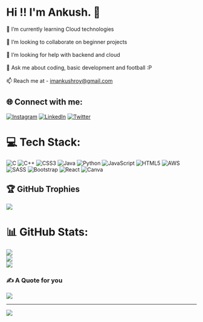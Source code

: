 #  Hi !! I'm Ankush. 💫
🌱 I’m currently learning Cloud technologies<br><br>👯 I’m looking to collaborate on beginner projects<br><br>🤝 I’m looking for help with backend and cloud<br><br>💬 Ask me about coding, basic development and football :P<br><br>📫 Reach me at - imankushroy@gmail.com


## 🌐 Connect with me:
[![Instagram](https://img.shields.io/badge/Instagram-%23E4405F.svg?logo=Instagram&logoColor=white)](https://instagram.com/_._.ankush._._) [![LinkedIn](https://img.shields.io/badge/LinkedIn-%230077B5.svg?logo=linkedin&logoColor=white)](https://linkedin.com/in/linkedin.com/in/ankush-roy-b141b2224) [![Twitter](https://img.shields.io/badge/Twitter-%231DA1F2.svg?logo=Twitter&logoColor=white)](https://twitter.com/_ankush___) 

# 💻 Tech Stack:
![C](https://img.shields.io/badge/c-%2300599C.svg?style=for-the-badge&logo=c&logoColor=white) ![C++](https://img.shields.io/badge/c++-%2300599C.svg?style=for-the-badge&logo=c%2B%2B&logoColor=white) ![CSS3](https://img.shields.io/badge/css3-%231572B6.svg?style=for-the-badge&logo=css3&logoColor=white) ![Java](https://img.shields.io/badge/java-%23ED8B00.svg?style=for-the-badge&logo=java&logoColor=white) ![Python](https://img.shields.io/badge/python-3670A0?style=for-the-badge&logo=python&logoColor=ffdd54) ![JavaScript](https://img.shields.io/badge/javascript-%23323330.svg?style=for-the-badge&logo=javascript&logoColor=%23F7DF1E) ![HTML5](https://img.shields.io/badge/html5-%23E34F26.svg?style=for-the-badge&logo=html5&logoColor=white) ![AWS](https://img.shields.io/badge/AWS-%23FF9900.svg?style=for-the-badge&logo=amazon-aws&logoColor=white) ![SASS](https://img.shields.io/badge/SASS-hotpink.svg?style=for-the-badge&logo=SASS&logoColor=white) ![Bootstrap](https://img.shields.io/badge/bootstrap-%23563D7C.svg?style=for-the-badge&logo=bootstrap&logoColor=white) ![React](https://img.shields.io/badge/react-%2320232a.svg?style=for-the-badge&logo=react&logoColor=%2361DAFB) ![Canva](https://img.shields.io/badge/Canva-%2300C4CC.svg?style=for-the-badge&logo=Canva&logoColor=white)

## 🏆 GitHub Trophies
![](https://github-profile-trophy.vercel.app/?username=ankushroy25&theme=darkhub&no-frame=false&no-bg=true&margin-w=4)

# 📊 GitHub Stats:
![](https://github-readme-stats.vercel.app/api?username=ankushroy25&theme=nightowl&hide_border=false&include_all_commits=true&count_private=false)<br/>
![](https://github-readme-streak-stats.herokuapp.com/?user=ankushroy25&theme=nightowl&hide_border=false)<br/>
![](https://github-readme-stats.vercel.app/api/top-langs/?username=ankushroy25&theme=nightowl&hide_border=false&include_all_commits=true&count_private=false&layout=compact)

### ✍️ A Quote for you
![](https://quotes-github-readme.vercel.app/api?type=horizontal&theme=radical)

---
[![](https://visitcount.itsvg.in/api?id=ankushroy25&icon=5&color=0)](https://visitcount.itsvg.in)

<!-- Proudly created with GPRM ( https://gprm.itsvg.in ) -->
